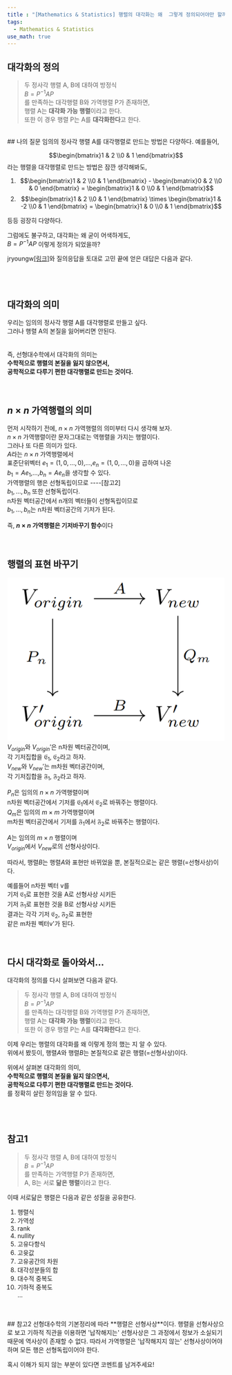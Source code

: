 ```yaml
---
title : "[Mathematics & Statistics] 행렬의 대각화는 왜  그렇게 정의되어야만 할까"
tags:
  - Mathematics & Statistics
use_math: true
---
```


## 대각화의 정의
>두 정사각 행렬 A, B에 대하여 방정식  
>$B=P^{-1}AP$  
>를 만족하는 대각행렬 B와 가역행렬 P가 존재하면,  
>행렬 A는 **대각화 가능 행렬**이라고 한다.  
>또한 이 경우 행렬 P는 A를 **대각화한다**고 한다.  
  
<br>  
## 나의 질문
임의의 정사각 행렬 A를 대각행렬로 만드는 방법은 다양하다.
예를들어,  
  
$$\begin{bmatrix}1 & 2 \\0 & 1 \end{bmatrix}$$ 라는 행렬을 대각행렬로 만드는 방법은 잠깐 생각해봐도,  

1) $$\begin{bmatrix}1 & 2 \\0 & 1 \end{bmatrix} - \begin{bmatrix}0 & 2 \\0 & 0 \end{bmatrix} = \begin{bmatrix}1 & 0 \\0 & 1 \end{bmatrix}$$   
2) $$\begin{bmatrix}1 & 2 \\0 & 1 \end{bmatrix}  \times  \begin{bmatrix}1 & -2 \\0 & 1 \end{bmatrix} = \begin{bmatrix}1 & 0 \\0 & 1 \end{bmatrix}$$   

등등 굉장히 다양하다.  
  
그럼에도 불구하고, 대각화는 왜 굳이 어색하게도,  
$B=P^{-1}AP$ 
이렇게 정의가 되었을까?   
  
jryoungw[[링크]](https://jryoungw.github.io/)와 질의응답을 토대로 고민 끝에 얻은 대답은 다음과 같다.  
<br>  
<br>  
## 대각화의 의미
우리는 임의의 정사각 행렬 A를 대각행렬로 만들고 싶다.   
그러나 행렬 A의 본질을 잃어버리면 안된다.  
<br>  
즉, 선형대수학에서 대각화의 의미는  
**수학적으로 행렬의 본질을 잃지 않으면서,   
공학적으로 다루기 편한 대각행렬로 만드는 것이다.**
<br>  
<br>  
## $n\times n$ 가역행렬의 의미
먼저 시작하기 전에, $n\times n$ 가역행렬의 의미부터 다시 생각해 보자.  
$n\times n$ 가역행렬이란 문자그대로는 역행렬을 가지는 행렬이다.  
그러나 또 다른 의미가 있다.  
$A$라는 $n\times n$ 가역행렬에서  
표준단위벡터 $e_{1}=(1,0,...,0)$,...,$e_{n}=(1,0,...,0)$을 곱하여 나온  
$b_{1}=Ae_{1}$,...,$b_{n}=Ae_{n}$을 생각할 수 있다.  
가역행렬의 행은 선형독립이므로 ----[참고2]  
$b_{1},...,b_{n}$ 또한 선형독립이다.  
n차원 벡터공간에서 n개의 벡터들이 선형독립이므로  
$b_{1},...,b_{n}$는 n차원 벡터공간의 기저가 된다.  
  
즉, **$n\times n$ 가역행렬은 기저바꾸기 함수**이다
<br>  
<br>   
## 행렬의 표현 바꾸기
![그림](./img/change-the-basis.PNG)   
$V_{origin}$와 $V_{origin}'$은 n차원 벡터공간이며,  
각 기저집합을 $\mathfrak{E_{1}}$, $\mathfrak{E_{2}}$라고 하자.  
$V_{new}$와 $V_{new}'$는 m차원 벡터공간이며,  
각 기저집합을 $\mathfrak{F_{1}}$, $\mathfrak{F_{2}}$라고 하자.  
  
$P_{n}$은 임의의 $n\times n$ 가역행렬이며  
n차원 벡터공간에서 기저를 $\mathfrak{E_{1}}$에서 $\mathfrak{E_{2}}$로 바꿔주는 행렬이다.  
$Q_{m}$은 임의의 $m\times m$ 가역행렬이며  
m차원 벡터공간에서 기저를 $\mathfrak{F_{1}}$에서 $\mathfrak{F_{2}}$로 바꿔주는 행렬이다.  
   
$A$는 임의의 $m\times n$ 행렬이며  
$V_{origin}$에서 $V_{new}$로의 선형사상이다.    
  
따라서, 행렬$B$는 행렬$A$와 표현만 바뀌었을 뿐, 본질적으로는 같은 행렬(=선형사상)이다.  

예를들어 n차원 벡터 v를  
기저 $\mathfrak{E_{1}}$로 표현한 것을 A로 선형사상 시키든  
기저 $\mathfrak{F_{1}}$로 표현한 것을 B로 선형사상 시키든  
결과는 각각 기저 $\mathfrak{E_{2}}$, $\mathfrak{F_{2}}$로 표현한  
같은 m차원 벡터v'가 된다.
<br>  
<br>  
## 다시 대각화로 돌아와서...
대각화의 정의를 다시 살펴보면 다음과 같다.  
  
>두 정사각 행렬 A, B에 대하여 방정식  
>$B=P^{-1}AP$  
>를 만족하는 대각행렬 B와 가역행렬 P가 존재하면,  
>행렬 A는 **대각화 가능 행렬**이라고 한다.  
>또한 이 경우 행렬 P는 A를 **대각화한다**고 한다.  
  
이제 우리는 행렬의 대각화를 왜 이렇게 정의 했는 지 알 수 있다.  
위에서 봤듯이, 행렬$A$와 행렬$B$는 본질적으로 같은 행렬(=선형사상)이다.  
  
위에서 살펴본 대각화의 의미,  
**수학적으로 행렬의 본질을 잃지 않으면서,   
공학적으로 다루기 편한 대각행렬로 만드는 것이다.**  
를 정확히 살린 정의임을 알 수 있다.  
<br>  
<br>  
## 참고1
>두 정사각 행렬 A, B에 대하여 방정식  
>$B=P^{-1}AP$  
>를 만족하는 가역행렬 P가 존재하면,  
>A, B는 서로 **닮은 행렬**이라고 한다.  
  
이때 서로닮은 행렬은 다음과 같은 성질을 공유한다.  
1) 행렬식  
2) 가역성  
3) rank  
4) nullity  
5) 고유다항식  
6) 고윳값  
7) 고유공간의 차원  
8) 대각성분들의 합  
9) 대수적 중복도  
10) 기하적 중복도  
...  
<br>
<br>
## 참고2
선형대수학의 기본정리에 따라 **행렬은 선형사상**이다.  
행렬을 선형사상으로 보고 기하적 직관을 이용하면  
'납작해지는' 선형사상은 그 과정에서 정보가 소실되기 때문에 역사상이 존재할 수 없다.  
따라서 가역행렬은 '납작해지지 않는' 선형사상이어야 하며  
모든 행은 선형독립이어야 한다.
  
  
혹시 이해가 되지 않는 부분이 있다면 코멘트를 남겨주세요!
